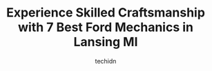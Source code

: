 ---
layout: ampstory
image: https://images.unsplash.com/photo-1504887764023-6f27056d186c?ixlib=rb-4.0.3&ixid=MnwxMjA3fDB8MHxwaG90by1wYWdlfHx8fGVufDB8fHx8&auto=format&fit=crop&w=640&h=853&q=80
author: techidn
featured: false
description: When it comes to maintaining and repairing your vehicle in Lansing MI, USA, you deserve nothing but the best. Thats why the 7 best Ford Mechanic in the area are here to offer their expertis
title: Experience Skilled Craftsmanship with 7 Best Ford Mechanics in Lansing MI
cover:
   title: Experience Skilled Craftsmanship with 7 Best Ford Mechanics in Lansing MI
   subtitle: Rickpate
   background: https://images.unsplash.com/photo-1504887764023-6f27056d186c?ixlib=rb-4.0.3&ixid=MnwxMjA3fDB8MHxwaG90by1wYWdlfHx8fGVufDB8fHx8&auto=format&fit=crop&w=640&h=853&q=80

pages: 
 - layout: thirds
   top: <h1>#1 Liskeys Auto Truck Service</h1>
   bottom: "<p>Have used Liskeys a few times and always been happy. Referred countless people to them based on those experiences. My last visit however was not so good. When I picked</p>"
   background: https://www.knot35.com/toplist/wp-content/uploads/2023/06/best-ford-mechanic-1-in-lansing-mi-1685840234.jpeg
   backgroundblur: true
 - layout: thirds
   top: <h1>#2 HOLT AUTO SERVICE CENTER</h1>
   bottom: "<p>531 E Northrup St, Lansing, MI 48911, United States</p>"
   background: https://www.knot35.com/toplist/wp-content/uploads/2023/06/best-ford-mechanic-2-in-lansing-mi-1685840234.jpeg
   cta:
      link: https://www.knot35.com/toplist/experience-skilled-craftsmanship-with-7-best-ford-mechanics-in-lansing-mi/
      text: Experience Skilled Craftsmanship with 7 Best Ford Mechanics in Lansing MI
 - layout: thirds
   top: <h1>#3 ODonnells Auto and Truck Repair</h1>
   bottom: "<p>5504 S Pennsylvania Ave, Lansing, MI 48911, United States</p>"
   background: https://www.knot35.com/toplist/wp-content/uploads/2023/06/best-ford-mechanic-3-in-lansing-mi-1685840234.jpeg
   cta:
      link: https://www.knot35.com/toplist/experience-skilled-craftsmanship-with-7-best-ford-mechanics-in-lansing-mi/
      text: Experience Skilled Craftsmanship with 7 Best Ford Mechanics in Lansing MI
 - layout: thirds
   top: <h1>#4 Randall Automotive</h1>
   bottom: "<p>3615 S Martin Luther King Jr Blvd, Lansing, MI 48910, United States</p>"
   background: https://images.unsplash.com/photo-1608411404720-c8f0417bcdba?ixlib=rb-4.0.3&ixid=MnwxMjA3fDB8MHxwaG90by1wYWdlfHx8fGVufDB8fHx8&auto=format&fit=crop&w=640&h=853&q=80
   cta:
      link: https://www.knot35.com/toplist/experience-skilled-craftsmanship-with-7-best-ford-mechanics-in-lansing-mi/
      text: Experience Skilled Craftsmanship with 7 Best Ford Mechanics in Lansing MI
 - layout: thirds
   top: <h1>#5 Jerrys Automotive</h1>
   bottom: "<p>5544 S Martin Luther King Jr Blvd, Lansing, MI 48911, United States</p>"
   background: https://images.unsplash.com/photo-1561679660-d00ee1e0dc8e?ixlib=rb-4.0.3&ixid=MnwxMjA3fDB8MHxwaG90by1wYWdlfHx8fGVufDB8fHx8&auto=format&fit=crop&w=640&h=853&q=80
   cta:
      link: https://www.knot35.com/toplist/experience-skilled-craftsmanship-with-7-best-ford-mechanics-in-lansing-mi/
      text: Experience Skilled Craftsmanship with 7 Best Ford Mechanics in Lansing MI
 - layout: thirds
   top: <h1>#6 Auto Surgeon Inc</h1>
   bottom: "<p>1820 E Kalamazoo St, Lansing, MI 48912, United States</p>"
   background: https://images.unsplash.com/photo-1488554378835-f7acf46e6c98?ixlib=rb-4.0.3&ixid=MnwxMjA3fDB8MHxwaG90by1wYWdlfHx8fGVufDB8fHx8&auto=format&fit=crop&w=640&h=853&q=80
   cta:
      link: https://www.knot35.com/toplist/experience-skilled-craftsmanship-with-7-best-ford-mechanics-in-lansing-mi/
      text: Experience Skilled Craftsmanship with 7 Best Ford Mechanics in Lansing MI
 - layout: thirds
   top: <h1>#7 Bs Randall Auto Service</h1>
   bottom: "<p>2516 E Kalamazoo St, Lansing, MI 48912, United States</p>"
   background: https://images.unsplash.com/photo-1527066579998-dbbae57f45ce?ixlib=rb-4.0.3&ixid=MnwxMjA3fDB8MHxwaG90by1wYWdlfHx8fGVufDB8fHx8&auto=format&fit=crop&w=640&h=853&q=80
   cta:
      link: https://www.knot35.com/toplist/experience-skilled-craftsmanship-with-7-best-ford-mechanics-in-lansing-mi/
      text: Experience Skilled Craftsmanship with 7 Best Ford Mechanics in Lansing MI
 - layout: thirds
   middle: Continue reading...
   background: https://images.unsplash.com/photo-1534312527009-56c7016453e6?ixlib=rb-4.0.3&ixid=MnwxMjA3fDB8MHxwaG90by1wYWdlfHx8fGVufDB8fHx8&auto=format&fit=crop&w=640&h=853&q=80
   cta:
      link: https://www.knot35.com/toplist/experience-skilled-craftsmanship-with-7-best-ford-mechanics-in-lansing-mi/
      text: Experience Skilled Craftsmanship with 7 Best Ford Mechanics in Lansing MI
      
---